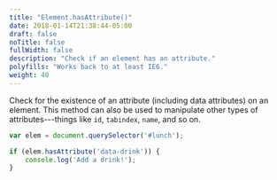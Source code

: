 ```yaml
---
title: "Element.hasAttribute()"
date: 2018-01-14T21:38:44-05:00
draft: false
noTitle: false
fullWidth: false
description: "Check if an element has an attribute."
polyfills: "Works back to at least IE6."
weight: 40
---
```


Check for the existence of an attribute (including data attributes) on an element. This method can also be used to manipulate other types of attributes---things like `id`, `tabindex`, `name`, and so on.

```javascript
var elem = document.querySelector('#lunch');

if (elem.hasAttribute('data-drink')) {
	console.log('Add a drink!');
}
```